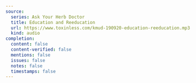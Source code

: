 ```yaml
---
source:
  series: Ask Your Herb Doctor
  title: Education and Reeducation
  url: https://www.toxinless.com/kmud-190920-education-reeducation.mp3
  kind: audio
completion:
  content: false
  content-verified: false
  mentions: false
  issues: false
  notes: false
  timestamps: false
---
```

